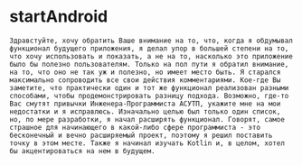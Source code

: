 ﻿# startAndroid
	Здравстуйте, хочу обратить Ваше внимание на то, что, когда я обдумывал функционал будущего приложения, я делал упор в большей степени на то, что хочу использовать и показать, а не на то, насколько это приложение было бы полезно пользователям. Только на пол пути я обратил внимание, на то, что оно не так уж и полезно, но имеет место быть. Я старался максимально сопроводить все свои действия комментариями. Кое-где Вы заметите, что практически один и тот же функционал реализован разными способами, чтобы продемонстрировать разницу подхода. Возможно, где-то Вас смутят привычки Инженера-Программиста АСУТП, укажите мне на мои недостатки и я исправлюсь. Изначально целью был только один список, но, по мере разработки, я начал расширять функционал. Говорят, самое страшное для начинающего в какой-либо сфере программиста - это бесконечный и вечно расширяемый проект, поэтому я решил поставить точку в этом месте. Также я начинал изучать Kotlin и, в целом, хотел бы акцентироваться на нем в будущем.
